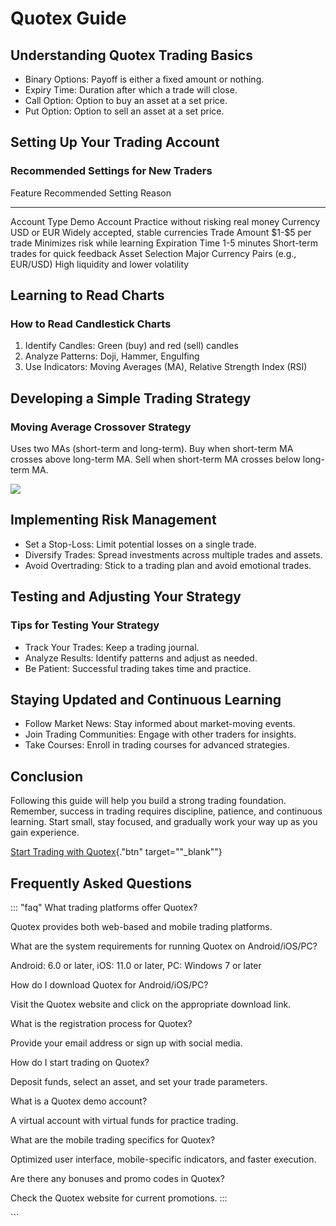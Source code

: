 # Quotex Guide

## Understanding Quotex Trading Basics

-   Binary Options: Payoff is either a fixed amount or nothing.
-   Expiry Time: Duration after which a trade will close.
-   Call Option: Option to buy an asset at a set price.
-   Put Option: Option to sell an asset at a set price.

## Setting Up Your Trading Account

### Recommended Settings for New Traders

  Feature           Recommended Setting                    Reason
  ----------------- -------------------------------------- --------------------------------------
  Account Type      Demo Account                           Practice without risking real money
  Currency          USD or EUR                             Widely accepted, stable currencies
  Trade Amount      \$1-\$5 per trade                      Minimizes risk while learning
  Expiration Time   1-5 minutes                            Short-term trades for quick feedback
  Asset Selection   Major Currency Pairs (e.g., EUR/USD)   High liquidity and lower volatility

## Learning to Read Charts

### How to Read Candlestick Charts

1.  Identify Candles: Green (buy) and red (sell) candles
2.  Analyze Patterns: Doji, Hammer, Engulfing
3.  Use Indicators: Moving Averages (MA), Relative Strength Index (RSI)

## Developing a Simple Trading Strategy

### Moving Average Crossover Strategy

Uses two MAs (short-term and long-term). Buy when short-term MA crosses
above long-term MA. Sell when short-term MA crosses below long-term MA.

[![](https://static.quotex.io/files/4_en/300_250.jpg)](https://traff.sbs/brokerqxlid)

## Implementing Risk Management

-   Set a Stop-Loss: Limit potential losses on a single trade.
-   Diversify Trades: Spread investments across multiple trades and
    assets.
-   Avoid Overtrading: Stick to a trading plan and avoid emotional
    trades.

## Testing and Adjusting Your Strategy

### Tips for Testing Your Strategy

-   Track Your Trades: Keep a trading journal.
-   Analyze Results: Identify patterns and adjust as needed.
-   Be Patient: Successful trading takes time and practice.

## Staying Updated and Continuous Learning

-   Follow Market News: Stay informed about market-moving events.
-   Join Trading Communities: Engage with other traders for insights.
-   Take Courses: Enroll in trading courses for advanced strategies.

## Conclusion

Following this guide will help you build a strong trading foundation.
Remember, success in trading requires discipline, patience, and
continuous learning. Start small, stay focused, and gradually work your
way up as you gain experience.

[Start Trading with
Quotex](\%22https://traff.sbs/brokerqxsignup\%22){."btn"
target=""_blank""}

## Frequently Asked Questions

::: \"faq\"
What trading platforms offer Quotex?

Quotex provides both web-based and mobile trading platforms.

What are the system requirements for running Quotex on Android/iOS/PC?

Android: 6.0 or later, iOS: 11.0 or later, PC: Windows 7 or later

How do I download Quotex for Android/iOS/PC?

Visit the Quotex website and click on the appropriate download link.

What is the registration process for Quotex?

Provide your email address or sign up with social media.

How do I start trading on Quotex?

Deposit funds, select an asset, and set your trade parameters.

What is a Quotex demo account?

A virtual account with virtual funds for practice trading.

What are the mobile trading specifics for Quotex?

Optimized user interface, mobile-specific indicators, and faster
execution.

Are there any bonuses and promo codes in Quotex?

Check the Quotex website for current promotions.
:::

\`\`\`


